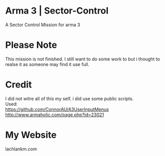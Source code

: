 # Arma 3 | Sector-Control
A Sector Control Mission for arma 3 

# Please Note
This mission is not finished. I still want to do some work to but i thought to realse it as someone may find it use full.

# Credit
I did not witre all of this my self. i did use some public scripts.                                    
Used:                                           
https://github.com/ConnorAU/A3UserInputMenus                                   
http://www.armaholic.com/page.php?id=23021


# My Website
lachlankm.com
